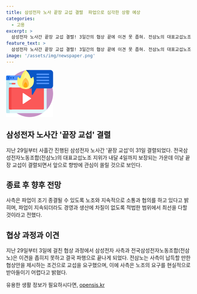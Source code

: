 ```yaml
---
title: 삼성전자 노사 끝장 교섭 결렬  파업으로 심각한 상황 예상
categories:
  - 고용
excerpt: >
  삼성전자 노사간 끝장 교섭 결렬! 3일간의 협상 끝에 이견 못 좁혀. 전삼노의 대표교섭노조 지위 내달 4일까지 보장되는 가운데, 앞으로 향방에 관심 쏠린다. 사측은 노조의 요구를 현실적으로 받아들이기 어렵다면서도 적극적으로 협상에 임하기로 밝힘. 경영과 생산에는 영향 없다는 입장을 강조하며 파업 조기 종결을 모색 중이라고 전함.
feature_text: >
  삼성전자 노사간 끝장 교섭 결렬! 3일간의 협상 끝에 이견 못 좁혀. 전삼노의 대표교섭노조 지위 내달 4일까지 보장되는 가운데, 앞으로 향방에 관심 쏠린다. 사측은 노조의 요구를 현실적으로 받아들이기 어렵다면서도 적극적으로 협상에 임하기로 밝힘. 경영과 생산에는 영향 없다는 입장을 강조하며 파업 조기 종결을 모색 중이라고 전함.
image: '/assets/img/newspaper.png'
---
```


<p><img src="/assets/img/news.png" alt="rentncar 속보" /></p>

<h2 data-ke-size="size26">삼성전자 노사간 '끝장 교섭' 결렬</h2>

<p data-ke-size="size16">지난 29일부터 사흘간 진행된 삼성전자 노사간 '끝장 교섭'이 31일 결렬되었다. 전국삼성전자노동조합(전삼노)의 대표교섭노조 지위가 내달 4일까지 보장되는 가운데 이날 끝장 교섭이 결렬되면서 앞으로 향방에 관심이 쏠릴 것으로 보인다.</p>

<h2 data-ke-size="size26">종료 후 향후 전망</h2>

<p data-ke-size="size16">사측은 파업이 조기 종결될 수 있도록 노조와 지속적으로 소통과 협의를 하고 있다고 밝히며, 파업이 지속되더라도 경영과 생산에 차질이 없도록 적법한 범위에서 최선을 다할 것이라고 전했다.</p>

<h2 data-ke-size="size26">협상 과정과 이견</h2>

<p data-ke-size="size16">지난 29일부터 3일에 걸친 협상 과정에서 삼성전자 사측과 전국삼성전자노동조합(전삼노)은 이견을 좁히지 못하고 결국 파행으로 끝나게 되었다. 전삼노는 사측이 납득할 만한 협상안을 제시하는 조건으로 교섭을 요구했으며, 이에 사측은 노조의 요구를 현실적으로 받아들이기 어렵다고 밝혔다.</p>
유용한 생활 정보가 필요하시다면, <a href="https://opensis.kr" rel="dofollow">opensis.kr</a>


